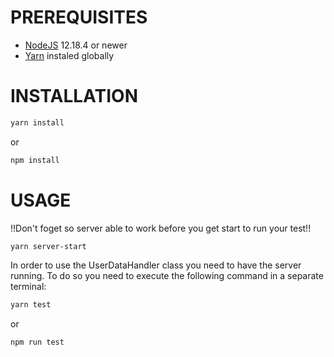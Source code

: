 # PREREQUISITES

* [NodeJS](https://nodejs.org/en/) 12.18.4 or newer
* [Yarn](https://www.npmjs.com/package/yarn) instaled globally


# INSTALLATION

```bash
yarn install
```

or

```bash
npm install
```

# USAGE

!!Don't foget so server able to work before you get start to run your test!!

```bash
yarn server-start
```

In order to use the UserDataHandler class you need to have the server running.
To do so you need to execute the following command in a separate terminal:

```bash
yarn test
```

or


```bash
npm run test
```
